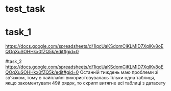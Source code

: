 # test_task

# task_1
https://docs.google.com/spreadsheets/d/1iqcUaKSdomCiKLMID7XqlKv8oEQOqXuSOHHkx0fZQ5k/edit#gid=0

#task_2
https://docs.google.com/spreadsheets/d/1iqcUaKSdomCiKLMID7XqlKv8oEQOqXuSOHHkx0fZQ5k/edit#gid=0
Останній тиждень маю проблеми зі зв'язком, тому в пайплайні використовувалась тільки одна таблиця, якщо закоментувати 49й рядок, то скрипт витягне всі таблиці з датасету
